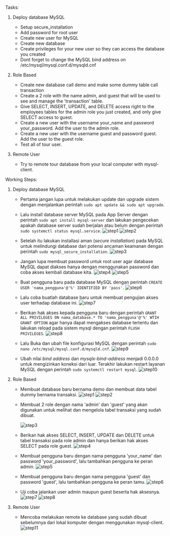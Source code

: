 Tasks:
1. Deploy database MySQL
   - Setup secure_installation
   - Add password for root user
   - Create new user for MySQL
   - Create new database
   - Create privileges for your new user so they can access the database you created
   - Dont forget to change the MySQL bind address on /etc/mysql/mysql.conf.d/mysqld.cnf

2. Role Based
   - Create new database call demo and make some dummy table call transaction
   - Create a 2 role with the name admin, and guest that will be used to see and manage the 'transaction' table.
   - Give SELECT, INSERT, UPDATE, and DELETE access right to the employees tables for the admin role you just created, and only give SELECT access to guest.
   - Create a new user with the username your_name and password your_password. Add the user to the admin role.
   - Create a new user with the username guest and password guest. Add the user to the guest role.
   - Test all of tour user.

3. Remote User
   - Try to remote tour database from your local computer with mysql-client.


Working Steps:
1. Deploy database MySQL
   - Pertama jangan lupa untuk melakukan update dan upgrade sistem dengan menjalankan perintah ``` sudo apt update && sudo apt upgrade ```.
   - Lalu install database server MySQL pada App Server dengan perintah ``` sudo apt install mysql-server ```  dan lakukan pengecekan apakah database server sudah berjalan atau belum dengan perintah ``` sudo systemctl status mysql.service ```.
     ![step1](https://github.com/user-attachments/assets/19972b19-940d-4fc6-8031-5e87494338aa)
     ![step2](https://github.com/user-attachments/assets/9c3e8986-2b09-4c9e-b32b-9327dbdf7e34)
     
   - Setelah itu lakukan installasi aman (*secure installation*) pada MySQL untuk melindungi database dari potensi ancaman keamanan dengan perintah ``` sudo mysql_secure_installation ```.
     ![step3](https://github.com/user-attachments/assets/1b51ae4a-8c19-4278-b64a-cddf01968596)

   - Jangan lupa membuat password untuk root user agar database MySQL dapat diakses hanya dengan menggunakan password dan coba akses kembali database kita.
     ![step4](https://github.com/user-attachments/assets/36f3ddfc-bb2d-4fd9-a92d-32d49525d8c9)
     ![step5](https://github.com/user-attachments/assets/fb96ac23-df77-4e96-92e7-48c5a503729e)

   - Buat pengguna baru pada database MySQL dengan perintah ``` CREATE USER 'nama_pengguna'@'%' IDENTIFIED BY 'pass' ```.
     ![step6](https://github.com/user-attachments/assets/0dd82a28-740e-4159-b185-3ef7719dcb06)

   - Lalu coba buatlah database baru untuk membuat pengujian akses user terhadap database ini.
     ![step7](https://github.com/user-attachments/assets/996497f1-6e4c-4a61-977c-4f7d0189f7c8)

   - Berikan hak akses kepada pengguna baru dengan perintah ``` GRANT ALL PRIVILEGES ON nama_database.* TO 'nama_pengguna'@'%' WTIH GRANT OPTION ``` agar hanya dapat mengakses database tertentu dan lakukan reload pada sistem mysql dengan perintah ``` FLUSH PRIVILEGES ```.
     ![step8](https://github.com/user-attachments/assets/dd7d7da6-0678-433d-8402-df4ada62b74b)

   - Lalu Buka dan ubah file konfigurasi MySQL dengan perintah ``` sudo nano /etc/mysql/mysql.conf.d/mysqld.cnf ```.
     ![step9](https://github.com/user-attachments/assets/9dc29d06-e413-465f-80c0-fd8cae497059)

   - Ubah nilai *bind address* dan *mysqlx-bind-address* menjadi 0.0.0.0 untuk mengizinkan koneksi dari luar. Terakhir lakukan restart layanan MySQL dengan perintah ``` sudo systemctl restart mysql ```.
     ![step10](https://github.com/user-attachments/assets/739b11d2-1ce7-45e1-ad12-c4f42981f415)


2. Role Based
   - Membuat database baru bernama demo dan membuat data tabel dummy bernama transaksi.
     ![step1](https://github.com/user-attachments/assets/4d461133-c3da-49c4-a247-f99f31f81eb5)
     ![step2](https://github.com/user-attachments/assets/026fd118-bf37-4e40-9b20-257ac4b713e3)

   - Membuat 2 role dengan nama 'admin' dan 'guest' yang akan digunakan untuk melihat dan mengelola tabel transaksi yang sudah dibuat.
     
     ![step3](https://github.com/user-attachments/assets/a4d9a66b-f9af-4f38-a05c-8fe81dcb82b6)

   - Berikan hak akses SELECT, INSERT, UPDATE dan DELETE untuk tabel transaksi pada role admin dan hanya berikan hak akses SELECT pada role guest.
     ![step4](https://github.com/user-attachments/assets/5c150740-f378-46a6-ae70-71baa8f522bc)

   - Membuat pengguna baru dengan nama pengguna 'your_name' dan password 'your_password', lalu tambahkan pengguna ke peran admin.
     ![step5](https://github.com/user-attachments/assets/91f80ce4-195c-4cd1-b0f3-2afabefe5ad6)

   - Membuat pengguna baru dengan nama pengguna 'guest' dan password 'guest', lalu tambahkan pengguna ke peran tamu.
     ![step6](https://github.com/user-attachments/assets/25e8d5b7-3989-45a3-bcf6-29f0f96a7727)

   - Uji coba jalankan user admin maupun guest beserta hak aksesnya.
     ![step7](https://github.com/user-attachments/assets/7f6743ff-4d0f-45b2-9cf5-2988dd2ecec8)
     ![step8](https://github.com/user-attachments/assets/2775d37f-9b09-4a78-b3ec-9b494ac5c8d6)


3. Remote User
   - Mencoba melakukan remote ke database yang sudah dibuat sebelumnya dari lokal komputer dengan menggunakan mysql-client.
     ![step11](https://github.com/user-attachments/assets/d5967fc0-7904-47d6-ac35-a5d68e691087)


